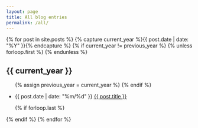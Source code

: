 ```yaml
---
layout: page
title: All blog entries
permalink: /all/
---
```


{% for post in site.posts %}
  {% capture current_year %}{{ post.date | date: "%Y" }}{% endcapture %}
  {% if current_year != previous_year %}
    {% unless forloop.first %}
      </ul>
    {% endunless %}
    <h2>{{ current_year }}</h2>
    <ul>
    {% assign previous_year = current_year %}
  {% endif %}
  <li>{{ post.date | date: "%m/%d" }} <a href="{{ post.url }}">{{ post.title }}</a></li>

  {% if forloop.last %}
    </ul>
  {% endif %}
{% endfor %}